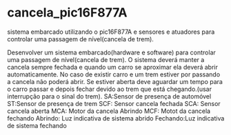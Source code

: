 # cancela_pic16F877A
sistema embarcado utilizando o pic16F877A e sensores e atuadores para controlar uma passagem de nível(cancela de trem). 

Desenvolver um sistema embarcado(hardware e software) para controlar uma passagem de nível(cancela de trem). O sistema deverá manter a cancela sempre fechada e quando um carro se aproximar ela deverá abrir automaticamente. No caso de existir carro e um trem estiver por passando a cancela não poderá abrir. Se estiver aberta deve aguardar um tempo para o carro passar e depois fechar devido ao trem que está chegando.(usar interrupção para o sinal do trem).
SA:Sensor de presença de automóvel
ST:Sensor de presença de trem
SCF: Sensor cancela fechada
SCA: Sensor cancela aberta
MCA: Motor da cancela Abrindo
MCF: Motot da cancela fechando
Abrindo: Luz indicativa de sistema abrido
Fechando:Luz indicativa de sistema fechando

